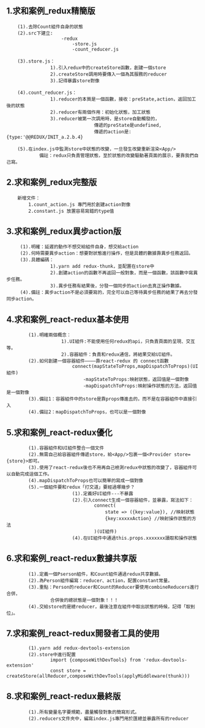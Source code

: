 ## 1.求和案例_redux精簡版
		(1).去除Count組件自身的狀態
		(2).src下建立:
						-redux
							-store.js
							-count_reducer.js

		(3).store.js：
					1).引入redux中的createStore函數，創建一個store
					2).createStore調用時要傳入一個為其服務的reducer
					3).記得暴露store對像

		(4).count_reducer.js：
					1).reducer的本質是一個函數，接收：preState,action，返回加工後的狀態
					2).reducer有兩個作用：初始化狀態，加工狀態
					3).reducer被第一次調用時，是store自動觸發的，
									傳遞的preState是undefined,
									傳遞的action是:{type:'@@REDUX/INIT_a.2.b.4}

		(5).在index.js中監測store中狀態的改變，一旦發生改變重新渲染<App/>
				備註：redux只負責管理狀態，至於狀態的改變驅動著頁面的展示，要靠我們自己寫。


## 2.求和案例_redux完整版
		新增文件：
			1.count_action.js 專門用於創建action對像
			2.constant.js 放置容易寫錯的type值



## 3.求和案例_redux異步action版
		 (1).明確：延遲的動作不想交給組件自身，想交給action
		 (2).何時需要異步action：想要對狀態進行操作，但是具體的數據靠異步任務返回。
		 (3).具體編碼：
		 			1).yarn add redux-thunk，並配置在store中
		 			2).創建action的函數不再返回一般對象，而是一個函數，該函數中寫異步任務。
		 			3).異步任務有結果後，分發一個同步的action去真正操作數據。
		 (4).備註：異步action不是必須要寫的，完全可以自己等待異步任務的結果了再去分發同步action。





## 4.求和案例_react-redux基本使用
			(1).明確兩個概念：
						1).UI組件:不能使用任何redux的api，只負責頁面的呈現、交互等。
						2).容器組件：負責和redux通信，將結果交給UI組件。
			(2).如何創建一個容器組件————靠react-redux 的 connect函數
							connect(mapStateToProps,mapDispatchToProps)(UI組件)
								-mapStateToProps:映射狀態，返回值是一個對像
								-mapDispatchToProps:映射操作狀態的方法，返回值是一個對像
			(3).備註1：容器組件中的store是靠props傳進去的，而不是在容器組件中直接引入
			(4).備註2：mapDispatchToProps，也可以是一個對像


## 5.求和案例_react-redux優化
			(1).容器組件和UI組件整合一個文件
			(2).無需自己給容器組件傳遞store，給<App/>包裹一個<Provider store={store}>即可。
			(3).使用了react-redux後也不用再自己檢測redux中狀態的改變了，容器組件可以自動完成這個工作。
			(4).mapDispatchToProps也可以簡單的寫成一個對像
			(5).一個組件要和redux「打交道」要經過哪幾步？
							(1).定義好UI組件---不暴露
							(2).引入connect生成一個容器組件，並暴露，寫法如下：
									connect(
										state => ({key:value}), //映射狀態
										{key:xxxxxAction} //映射操作狀態的方法
									)(UI組件)
							(4).在UI組件中通過this.props.xxxxxxx讀取和操作狀態



## 6.求和案例_react-redux數據共享版
			(1).定義一個Pserson組件，和Count組件通過redux共享數據。
			(2).為Person組件編寫：reducer、action，配置constant常量。
			(3).重點：Person的reducer和Count的Reducer要使用combineReducers進行合併，
					合併後的總狀態是一個對象！！！
			(4).交給store的是總reducer，最後注意在組件中取出狀態的時候，記得「取到位」。

## 7.求和案例_react-redux開發者工具的使用
			(1).yarn add redux-devtools-extension
			(2).store中進行配置
					import {composeWithDevTools} from 'redux-devtools-extension'
					const store = createStore(allReducer,composeWithDevTools(applyMiddleware(thunk)))

## 8.求和案例_react-redux最終版
			(1).所有變量名字要規範，盡量觸發對象的簡寫形式。
			(2).reducers文件夾中，編寫index.js專門用於匯總並暴露所有的reducer